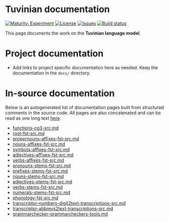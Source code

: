 # Tuvinian documentation

[![Maturity: Experiment](https://img.shields.io/badge/Maturity-Experiment-black.svg)](https://giellalt.github.io/MaturityClassification.html)
[![License](https://img.shields.io/github/license/giellalt/lang-tyv)](https://raw.githubusercontent.com/giellalt/lang-tyv/main/LICENSE)
[![Issues](https://img.shields.io/github/issues/giellalt/lang-tyv)](https://github.com/giellalt/lang-tyv/issues)
[![Build status](https://github.com/giellalt/lang-tyv/workflows/Speller%20CI+CD/badge.svg)](https://github.com/giellalt/lang-tyv/actions)

This page documents the work on the **Tuvinian language model**. 

# Project documentation

* Add links to project specific documentation here as needed. Keep the documentation in the `docs/` directory.

# In-source documentation

Below is an autogenerated list of documentation pages built from structured comments in the source code. All pages are also concatenated and can be read as one long text [here](tyv.md).
* [functions-cg3-src.md](functions-cg3-src.md)
* [root-fst-src.md](root-fst-src.md)
* [propernouns-affixes-fst-src.md](propernouns-affixes-fst-src.md)
* [nouns-affixes-fst-src.md](nouns-affixes-fst-src.md)
* [symbols-affixes-fst-src.md](symbols-affixes-fst-src.md)
* [adjectives-affixes-fst-src.md](adjectives-affixes-fst-src.md)
* [verbs-affixes-fst-src.md](verbs-affixes-fst-src.md)
* [pronouns-stems-fst-src.md](pronouns-stems-fst-src.md)
* [prefixes-stems-fst-src.md](prefixes-stems-fst-src.md)
* [nouns-stems-fst-src.md](nouns-stems-fst-src.md)
* [adjectives-stems-fst-src.md](adjectives-stems-fst-src.md)
* [verbs-stems-fst-src.md](verbs-stems-fst-src.md)
* [numerals-stems-fst-src.md](numerals-stems-fst-src.md)
* [phonology-fst-src.md](phonology-fst-src.md)
* [transcriptor-numbers-digit2text-transcriptions-src.md](transcriptor-numbers-digit2text-transcriptions-src.md)
* [transcriptor-abbrevs2text-transcriptions-src.md](transcriptor-abbrevs2text-transcriptions-src.md)
* [grammarchecker-grammarcheckers-tools.md](grammarchecker-grammarcheckers-tools.md)
